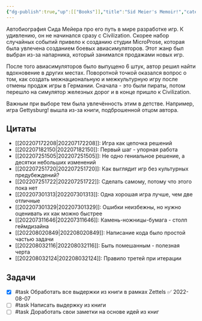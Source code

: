```yaml
---
{"dg-publish":true,"up":[["Books"]],"title":"Sid Meier's Memoir!","category":"book","tags":["books"],"rating":4,"date":"2022-07-25T20:39:39+03:00","modified_at":"2022-08-07T12:29:00+03:00","permalink":"/refs/sid-meier-s-memoir/","dgHomeLink":false,"dgPassFrontmatter":true}
---
```





Автобиография Сида Мейера про его путь в мире разработке игр. К удивлению, он не начинался сразу с Civilization. Скорее набор случайных событий привело к созданию студии MicroProse, которая была увлечена созданием боевых авиасимуляторов. Этот жанр был выбран из-за напарника, который занимался продажами новых игр.

После того авиасимуляторов было выпущено 6 штук, автор решил найти вдохновение в других местах. Поворотной точкой оказался вопрос о том, как создать межнациональную и межкультурную игру после отмены продаж игры в Германии. Сначала - это были пираты, потом перешло на симулятор железных дорог и в конце пришло к Civilization.

Важным при выборе тем была увлечённость этим в детстве. Например, игра Gettysburg! вышла из-за книги, подброшенной отцом автора.

## Цитаты

- [[202207172208|202207172208]]: Игра как цепочка решений
- [[202207182150|202207182150]]: Первый шаг - упорная работа
- [[202207251505|202207251505]]: Не одно гениальное решение, а десятки небольших изменений
- [[202207251720|202207251720]]: Как выглядит игр без культурных предубеждений?
- [[202207251722|202207251722]]: Сделать самому, потому что этого пока нет
- [[202207301313|202207301313]]: Одна хорошая игра лучше, чем две отличные
- [[202207301329|202207301329]]: Ошибки неизбежны, но нужно оценивать их как можно быстрее
- [[202207311646|202207311646]]: Камень-ножницы-бумага - столп геймдизайна
- [[202208020849|202208020849]]: Написание кода было простой частью задачи
- [[202208032116|202208032116]]: Быть помешанным - полезная черта
- [[202208032124|202208032124]]: Правило третей при итерации


## Задачи

- [x] #task Обработать все выдержки из книги в рамках Zettels ✅ 2022-08-07
- [ ] #task Написать выдержку из книги
- [ ] #task Доработать свои заметки на основе идей из книг
